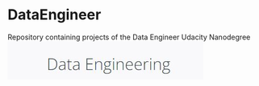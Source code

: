 # DataEngineer
Repository containing projects of the Data Engineer Udacity Nanodegree
![Alt text](./img/Captura.jpg?raw=true "Data Engineer Udacity Nanodegree")
